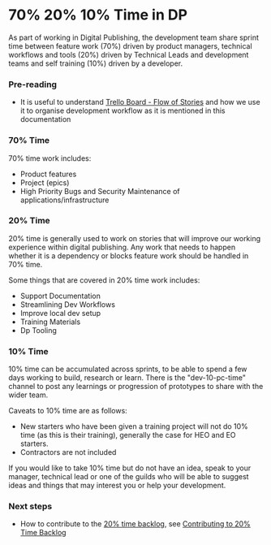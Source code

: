 70% 20% 10% Time in DP
===========================

As part of working in Digital Publishing, the development team share sprint time between feature work (70%) driven by product managers,
technical workflows and tools (20%) driven by Technical Leads and development teams and self training (10%) driven by a developer.

### Pre-reading

- It is useful to understand [Trello Board - Flow of Stories](./TRELLO_BOARD_FLOW.md) and how we use it to organise development workflow as it is mentioned in this documentation

### 70% Time

70% time work includes:
- Product features
- Project (epics)
- High Priority Bugs and Security Maintenance of applications/infrastructure

### 20% Time

20% time is generally used to work on stories that will improve our working experience within digital publishing.
Any work that needs to happen whether it is a dependency or blocks feature work should be handled in 70% time.

Some things that are covered in 20% time work includes:
- Support Documentation
- Streamlining Dev Workflows
- Improve local dev setup
- Training Materials
- Dp Tooling

### 10% Time

10% time can be accumulated across sprints, to be able to spend a few days working to build, research or learn.
There is the "dev-10-pc-time" channel to post any learnings or progression of prototypes to share with the wider team.

Caveats to 10% time are as follows:
- New starters who have been given a training project will not do 10% time (as this is their training), generally the case for HEO and EO starters.
- Contractors are not included

If you would like to take 10% time but do not have an idea, speak to your manager, technical lead or one of the guilds who will be able to
suggest ideas and things that may interest you or help your development.

### Next steps

- How to contribute to the [20% time backlog](https://trello.com/b/5G8rf9cm/20-time-backlog), see [Contributing to 20% Time Backlog](CONTRIBUTING_TO_20_TIME_BACKLOG.md)